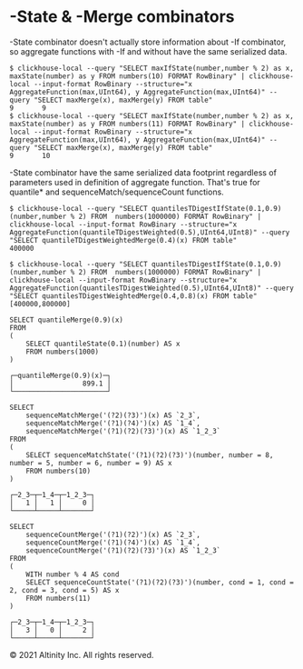 # -State & -Merge combinators

-State combinator doesn't actually store information about -If combinator, so aggregate functions with -If and without have the same serialized data.

```text
$ clickhouse-local --query "SELECT maxIfState(number,number % 2) as x, maxState(number) as y FROM numbers(10) FORMAT RowBinary" | clickhouse-local --input-format RowBinary --structure="x AggregateFunction(max,UInt64), y AggregateFunction(max,UInt64)" --query "SELECT maxMerge(x), maxMerge(y) FROM table"
9       9
$ clickhouse-local --query "SELECT maxIfState(number,number % 2) as x, maxState(number) as y FROM numbers(11) FORMAT RowBinary" | clickhouse-local --input-format RowBinary --structure="x AggregateFunction(max,UInt64), y AggregateFunction(max,UInt64)" --query "SELECT maxMerge(x), maxMerge(y) FROM table"
9       10
```

-State combinator have the same serialized data footprint regardless of parameters used in definition of aggregate function. That's true for quantile\* and sequenceMatch/sequenceCount functions.

```text
$ clickhouse-local --query "SELECT quantilesTDigestIfState(0.1,0.9)(number,number % 2) FROM  numbers(1000000) FORMAT RowBinary" | clickhouse-local --input-format RowBinary --structure="x AggregateFunction(quantileTDigestWeighted(0.5),UInt64,UInt8)" --query "SELECT quantileTDigestWeightedMerge(0.4)(x) FROM table"
400000

$ clickhouse-local --query "SELECT quantilesTDigestIfState(0.1,0.9)(number,number % 2) FROM  numbers(1000000) FORMAT RowBinary" | clickhouse-local --input-format RowBinary --structure="x AggregateFunction(quantilesTDigestWeighted(0.5),UInt64,UInt8)" --query "SELECT quantilesTDigestWeightedMerge(0.4,0.8)(x) FROM table"
[400000,800000]

SELECT quantileMerge(0.9)(x)
FROM
(
    SELECT quantileState(0.1)(number) AS x
    FROM numbers(1000)
)

┌─quantileMerge(0.9)(x)─┐
│                 899.1 │
└───────────────────────┘
```

```text
SELECT
    sequenceMatchMerge('(?2)(?3)')(x) AS `2_3`,
    sequenceMatchMerge('(?1)(?4)')(x) AS `1_4`,
    sequenceMatchMerge('(?1)(?2)(?3)')(x) AS `1_2_3`
FROM
(
    SELECT sequenceMatchState('(?1)(?2)(?3)')(number, number = 8, number = 5, number = 6, number = 9) AS x
    FROM numbers(10)
)

┌─2_3─┬─1_4─┬─1_2_3─┐
│   1 │   1 │     0 │
└─────┴─────┴───────┘

SELECT
    sequenceCountMerge('(?1)(?2)')(x) AS `2_3`,
    sequenceCountMerge('(?1)(?4)')(x) AS `1_4`,
    sequenceCountMerge('(?1)(?2)(?3)')(x) AS `1_2_3`
FROM
(
    WITH number % 4 AS cond
    SELECT sequenceCountState('(?1)(?2)(?3)')(number, cond = 1, cond = 2, cond = 3, cond = 5) AS x
    FROM numbers(11)
)

┌─2_3─┬─1_4─┬─1_2_3─┐
│   3 │   0 │     2 │
└─────┴─────┴───────┘
```

© 2021 Altinity Inc. All rights reserved.

